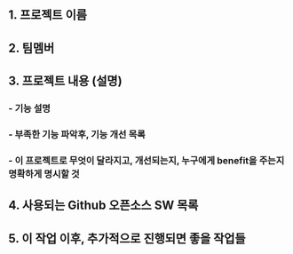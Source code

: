 <H2>1. 프로젝트 이름</H2>

<H2>2. 팀멤버</H2>

<H2>3. 프로젝트 내용 (설명)</H2>

<H3>- 기능 설명</H3>
<H3>- 부족한 기능 파악후, 기능 개선 목록</H3>
<H3>- 이 프로젝트로 무엇이 달라지고, 개선되는지, 누구에게 benefit을 주는지 명확하게 명시할 것</H3>

<H2>4. 사용되는 Github 오픈소스 SW 목록</H2>

<H2>5. 이 작업 이후, 추가적으로 진행되면 좋을 작업들</H2>